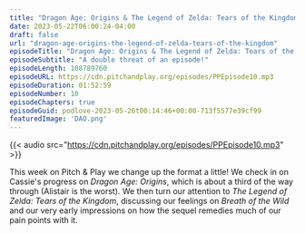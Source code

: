 ```yaml
---
title: "Dragon Age: Origins & The Legend of Zelda: Tears of the Kingdom"
date: 2023-05-22T06:00:24-04:00
draft: false
url: "dragon-age-origins-the-legend-of-zelda-tears-of-the-kingdom"
episodeTitle: "Dragon Age: Origins & The Legend of Zelda: Tears of the Kingdom"
episodeSubtitle: "A double threat of an episode!"
episodeLength: 108789760
episodeURL: https://cdn.pitchandplay.org/episodes/PPEpisode10.mp3
episodeDuration: 01:52:59
episodeNumber: 10
episodeChapters: true
episodeGuid: podlove-2023-05-26t00:14:46+00:00-713f5577e39cf99
featuredImage: 'DAO.png'
---
```


{{< audio src="https://cdn.pitchandplay.org/episodes/PPEpisode10.mp3" >}}

This week on Pitch & Play we change up the format a little! We check in on Cassie's progress on *Dragon Age: Origins*, which is about a third of the way through (Alistair is the worst). We then turn our attention to *The Legend of Zelda: Tears of the Kingdom*, discussing our feelings on *Breath of the Wild* and our very early impressions on how the sequel remedies much of our pain points with it.
